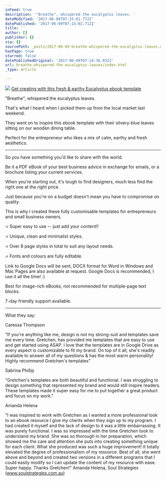 ```yaml
---
inFeed: true
description: '"Breathe", whispered the eucalyptus leaves. '
dateModified: '2017-06-09T07:15:01.772Z'
datePublished: '2017-06-09T07:15:02.712Z'
title: ''
author: []
publisher: {}
via: {}
sourcePath: _posts/2017-06-09-breathe-whispered-the-eucalyptus-leaves.md
hasPage: true
starred: false
datePublishedOriginal: '2017-06-09T07:14:36.932Z'
url: breathe-whispered-the-eucalyptus-leaves/index.html
_type: Article

---
```

![](https://the-grid-user-content.s3-us-west-2.amazonaws.com/5b471e73-91c5-4d6e-b6c1-3ded0370b81a.png)
[Get creating with this fresh & earthy Eucalyptus ebook template][0]

"Breathe", whispered the eucalyptus leaves. 

That's what I heard when I picked them up from the local market last weekend.

They went on to inspire this ebook template with their silvery-blue leaves sitting on our wooden dining table.

Perfect for the entrepreneur who likes a mix of calm, earthy and fresh aesthetics.

---

So you have something you'd like to share with the world.

Be it a PDF eBook of your best business advice in exchange for emails, or a brochure listing your current services.

When you're starting out, it's tough to find designers, much less find the right one at the right price. 

Just because you're on a budget doesn't mean you have to compromise on quality.

This is why I created these fully customisable templates for entrepreneurs and small business owners.

⟢ Super easy to use -- just add your content!! 

⟢ Unique, clean and minimalist styles. 

⟢ Over 8 page styles in total to suit any layout needs.

⟢ Fonts and colours are fully editable.

Link to Google Docs will be sent, DOCX format for Word in Windows and Mac Pages are also available at request. Google Docs is recommended, I use it all the time! :)

Best for image-rich eBooks, not recommended for multiple-page text blocks.

7-day friendly support available.

--------

What they say:

Caressa Thompson 

"If you're anything like me, design is not my strong-suit and templates save me every time. Gretchen, has provided me templates that are easy to use and get started using ASAP. I love that the templates are in Google Drive as every aspect is customizable to fit my brand. On top of it all, she's readily available to answer all of my questions & has the most warm personality! Highly recommend Gretchen's templates"

Sabrina Phillip

"Gretchen's templates are both beautiful and functional. I was struggling to design something that represented my brand and would still inspire readers. These templates made it super easy for me to put together a great product and focus on my work."

Amanda Helena

"I was inspired to work with Gretchen as I wanted a more professional look to an ebook resource I give my clients when they sign up to my program. I had created it myself and the lack of design to it was a little embarrassing. It was purely functional. I was so impressed with the time Gretchen took to understand my brand. She was so thorough in her preparation, which showed me the care and attention she puts into creating something unique for each client. What she produced was such a huge improvement! It totally elevated the degree of professionalism of my resource. Best of all, she went above and beyond and created two versions in a different programs that I could easily modify so I can update the content of my resource with ease. Super happy. Thanks Gretchen!" Amanda Helena, Soul Strategies (www.soulstrategies.com.au)

[0]: http://gretcho.link/shop-ebook-template-eucalyptus
